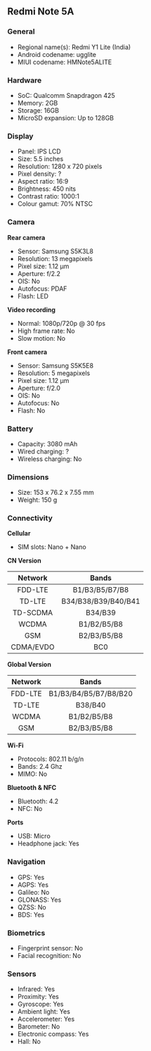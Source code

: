 ## Redmi Note 5A

### General

* Regional name(s): Redmi Y1 Lite (India)
* Android codename: ugglite
* MIUI codename: HMNote5ALITE

### Hardware

* SoC: Qualcomm Snapdragon 425
* Memory: 2GB
* Storage: 16GB
* MicroSD expansion: Up to 128GB

### Display

* Panel: IPS LCD
* Size: 5.5 inches
* Resolution: 1280 x 720 pixels
* Pixel density: ?
* Aspect ratio: 16:9
* Brightness: 450 nits
* Contrast ratio: 1000:1
* Colour gamut: 70% NTSC

### Camera

**Rear camera**

* Sensor: Samsung S5K3L8
* Resolution: 13 megapixels
* Pixel size: 1.12 µm
* Aperture: f/2.2
* OIS: No
* Autofocus: PDAF
* Flash: LED

**Video recording**

* Normal: 1080p/720p @ 30 fps
* High frame rate: No
* Slow motion: No

**Front camera**

* Sensor: Samsung S5K5E8
* Resolution: 5 megapixels
* Pixel size: 1.12 µm
* Aperture: f/2.0
* OIS: No
* Autofocus: No
* Flash: No

### Battery

* Capacity: 3080 mAh
* Wired charging: ?
* Wireless charging: No

### Dimensions

* Size: 153 x 76.2 x 7.55 mm
* Weight: 150 g

### Connectivity

**Cellular**

* SIM slots: Nano + Nano

**CN Version**

|  Network  |   Bands   |
|:---------:|:-------------------:|
|  FDD-LTE  |    B1/B3/B5/B7/B8   |
|   TD-LTE  | B34/B38/B39/B40/B41 |
|  TD-SCDMA |       B34/B39       |
|   WCDMA   |     B1/B2/B5/B8     |
|    GSM    |     B2/B3/B5/B8     |
| CDMA/EVDO |         BC0         |

**Global Version**

| Network | Bands |
|:-------:|:---------------------:|
| FDD-LTE | B1/B3/B4/B5/B7/B8/B20 |
| TD-LTE | B38/B40 |
| WCDMA | B1/B2/B5/B8 |
| GSM | B2/B3/B5/B8 |

**Wi-Fi**

* Protocols: 802.11 b/g/n
* Bands: 2.4 Ghz
* MIMO: No

**Bluetooth & NFC**

* Bluetooth: 4.2
* NFC: No

**Ports**

* USB: Micro
* Headphone jack: Yes

### Navigation

* GPS: Yes
* AGPS: Yes
* Galileo: No
* GLONASS: Yes
* QZSS: No
* BDS: Yes

### Biometrics

* Fingerprint sensor: No
* Facial recognition: No

### Sensors

* Infrared: Yes
* Proximity: Yes
* Gyroscope: Yes
* Ambient light: Yes
* Accelerometer: Yes
* Barometer: No
* Electronic compass: Yes
* Hall: No